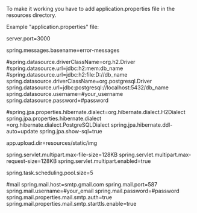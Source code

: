 To make it working you have to add application.properties file in the resources directory.

Example "application.properties" file:

server.port=3000

spring.messages.basename=error-messages

#spring.datasource.driverClassName=org.h2.Driver
#spring.datasource.url=jdbc:h2:mem:db_name
#spring.datasource.url=jdbc:h2:file:D://db_name
spring.datasource.driverClassName=org.postgresql.Driver
spring.datasource.url=jdbc:postgresql://localhost:5432/db_name
spring.datasource.username=#your_username
spring.datasource.password=#password



#spring.jpa.properties.hibernate.dialect=org.hibernate.dialect.H2Dialect
spring.jpa.properties.hibernate.dialect =org.hibernate.dialect.PostgreSQLDialect
spring.jpa.hibernate.ddl-auto=update
spring.jpa.show-sql=true

app.upload.dir=resources/static/img

spring.servlet.multipart.max-file-size=128KB
spring.servlet.multipart.max-request-size=128KB
spring.servlet.multipart.enabled=true

spring.task.scheduling.pool.size=5

#mail
spring.mail.host=smtp.gmail.com
spring.mail.port=587
spring.mail.username=#your_email
spring.mail.password=#password
spring.mail.properties.mail.smtp.auth=true
spring.mail.properties.mail.smtp.starttls.enable=true


